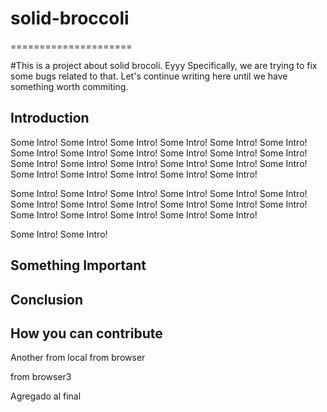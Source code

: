 # solid-broccoli
=====================

#This is a project about solid brocoli.
Eyyy
Specifically, we are trying to fix some bugs related to that.
Let's continue writing here until we have something worth commiting.

## Introduction
Some Intro! Some Intro! Some Intro! Some Intro! Some Intro! Some Intro! Some Intro! Some Intro! Some Intro! Some Intro! Some Intro! Some Intro! 
Some Intro! Some Intro! Some Intro! Some Intro! Some Intro! Some Intro! Some Intro! Some Intro! Some Intro! Some Intro! Some Intro! 

Some Intro! Some Intro! Some Intro! Some Intro! Some Intro! Some Intro! 
Some Intro! Some Intro! Some Intro! Some Intro! Some Intro! Some Intro! Some Intro! Some Intro! 
Some Intro! Some Intro! Some Intro! 

Some Intro! Some Intro! 

## Something Important

## Conclusion

## How you can contribute

Another from local
from browser

from browser3


Agregado al final